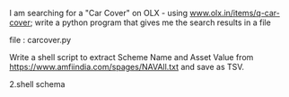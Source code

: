 I am searching for a "Car Cover" on OLX - using www.olx.in/items/q-car-cover; write a python program that gives me the search results in a file  

file : carcover.py



Write a shell script to extract Scheme Name and Asset Value from https://www.amfiindia.com/spages/NAVAll.txt and save as TSV. 

2.shell schema
